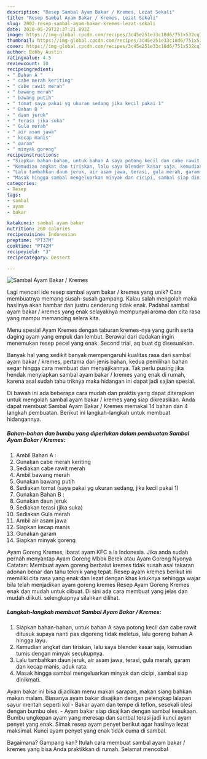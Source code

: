 ```yaml
---
description: "Resep Sambal Ayam Bakar / Kremes, Lezat Sekali"
title: "Resep Sambal Ayam Bakar / Kremes, Lezat Sekali"
slug: 2002-resep-sambal-ayam-bakar-kremes-lezat-sekali
date: 2020-05-29T22:37:21.892Z
image: https://img-global.cpcdn.com/recipes/3c45e251e33c18d6/751x532cq70/sambal-ayam-bakar-kremes-foto-resep-utama.jpg
thumbnail: https://img-global.cpcdn.com/recipes/3c45e251e33c18d6/751x532cq70/sambal-ayam-bakar-kremes-foto-resep-utama.jpg
cover: https://img-global.cpcdn.com/recipes/3c45e251e33c18d6/751x532cq70/sambal-ayam-bakar-kremes-foto-resep-utama.jpg
author: Bobby Austin
ratingvalue: 4.5
reviewcount: 10
recipeingredient:
- " Bahan A "
- " cabe merah keriting"
- " cabe rawit merah"
- " bawang merah"
- " bawang putih"
- " tomat saya pakai yg ukuran sedang jika kecil pakai 1"
- " Bahan B "
- " daun jeruk"
- " terasi jika suka"
- " Gula merah"
- " air asam jawa"
- " kecap manis"
- " garam"
- " minyak goreng"
recipeinstructions:
- "Siapkan bahan-bahan, untuk bahan A saya potong kecil dan cabe rawit ditusuk supaya nanti pas digoreng tidak meletus, lalu goreng bahan A hingga layu."
- "Kemudian angkat dan tiriskan, lalu saya blender kasar saja, kemudian tumis dengan minyak secukupnya."
- "Lalu tambahkan daun jeruk, air asam jawa, terasi, gula merah, garam dan kecap manis, aduk rata."
- "Masak hingga sambal mengeluarkan minyak dan cicipi, sambal siap dinikmati."
categories:
- Resep
tags:
- sambal
- ayam
- bakar

katakunci: sambal ayam bakar 
nutrition: 260 calories
recipecuisine: Indonesian
preptime: "PT37M"
cooktime: "PT42M"
recipeyield: "3"
recipecategory: Dessert

---
```



![Sambal Ayam Bakar / Kremes](https://img-global.cpcdn.com/recipes/3c45e251e33c18d6/751x532cq70/sambal-ayam-bakar-kremes-foto-resep-utama.jpg)

Lagi mencari ide resep sambal ayam bakar / kremes yang unik? Cara membuatnya memang susah-susah gampang. Kalau salah mengolah maka hasilnya akan hambar dan justru cenderung tidak enak. Padahal sambal ayam bakar / kremes yang enak selayaknya mempunyai aroma dan cita rasa yang mampu memancing selera kita.

Menu spesial Ayam Kremes dengan taburan kremes-nya yang gurih serta daging ayam yang empuk dan lembut. Berawal dari dadakan ingin menemukan resep pecel yang enak. Second trial, aq buat dg disesuaikan.

Banyak hal yang sedikit banyak mempengaruhi kualitas rasa dari sambal ayam bakar / kremes, pertama dari jenis bahan, kedua pemilihan bahan segar hingga cara membuat dan menyajikannya. Tak perlu pusing jika hendak menyiapkan sambal ayam bakar / kremes yang enak di rumah, karena asal sudah tahu triknya maka hidangan ini dapat jadi sajian spesial.


Di bawah ini ada beberapa cara mudah dan praktis yang dapat diterapkan untuk mengolah sambal ayam bakar / kremes yang siap dikreasikan. Anda dapat membuat Sambal Ayam Bakar / Kremes memakai 14 bahan dan 4 langkah pembuatan. Berikut ini langkah-langkah untuk membuat hidangannya.

<!--inarticleads1-->

##### Bahan-bahan dan bumbu yang diperlukan dalam pembuatan Sambal Ayam Bakar / Kremes:

1. Ambil  Bahan A :
1. Gunakan  cabe merah keriting
1. Sediakan  cabe rawit merah
1. Ambil  bawang merah
1. Gunakan  bawang putih
1. Sediakan  tomat (saya pakai yg ukuran sedang, jika kecil pakai 1)
1. Gunakan  Bahan B :
1. Gunakan  daun jeruk
1. Sediakan  terasi (jika suka)
1. Sediakan  Gula merah
1. Ambil  air asam jawa
1. Siapkan  kecap manis
1. Gunakan  garam
1. Siapkan  minyak goreng


Ayam Goreng Kremes, ibarat ayam KFC a la Indonesia. Jika anda sudah pernah menyantap Ayam Goreng Mbok Berek atau Ayam Goreng Nyonya Catatan: Membuat ayam goreng berbalut kremes tidak susah asal takaran adonan benar dan tahu teknik yang tepat. Resep ayam kremes berikut ini memiliki cita rasa yang enak dan lezat dengan khas kriuknya sehingga wajar bila telah menjadikan ayam goreng kremes Resep Ayam Goreng Kremes enak dan mudah untuk dibuat. Di sini ada cara membuat yang jelas dan mudah diikuti. selengkapnya silahkan dilihat. 

<!--inarticleads2-->

##### Langkah-langkah membuat Sambal Ayam Bakar / Kremes:

1. Siapkan bahan-bahan, untuk bahan A saya potong kecil dan cabe rawit ditusuk supaya nanti pas digoreng tidak meletus, lalu goreng bahan A hingga layu.
1. Kemudian angkat dan tiriskan, lalu saya blender kasar saja, kemudian tumis dengan minyak secukupnya.
1. Lalu tambahkan daun jeruk, air asam jawa, terasi, gula merah, garam dan kecap manis, aduk rata.
1. Masak hingga sambal mengeluarkan minyak dan cicipi, sambal siap dinikmati.


Ayam bakar ini bisa dijadikan menu makan sarapan, makan siang bahkan makan malam. Biasanya ayam bakar disajikan dengan pelengkap lalapan sayur mentah seperti kol - Bakar ayam dan tempe di teflon, sesekali olesi dengan bumbu oles. - Ayam bakar siap disajikan dengan sambal kesukaan. Bumbu ungkepan ayam yang meresap dan sambal terasi jadi kunci ayam penyet yang enak. Simak resep ayam penyet berikut agar hasilnya lezat maksimal. Kunci ayam penyet yang enak tidak cuma di sambal. 

Bagaimana? Gampang kan? Itulah cara membuat sambal ayam bakar / kremes yang bisa Anda praktikkan di rumah. Selamat mencoba!
